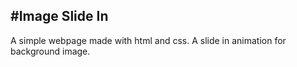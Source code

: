 #Image Slide In
---
A simple webpage made with html and css.
A slide in animation for background image.